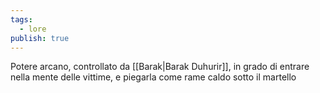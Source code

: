 ```yaml
---
tags:
  - lore
publish: true
---
```

Potere arcano, controllato da [[Barak|Barak Duhurir]], in  grado di entrare nella mente delle vittime, e piegarla come rame caldo sotto il martello